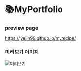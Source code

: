 # :books:MyPortfolio

### preview page
https://jyejin99.github.io/myrecipe/

### 미리보기 이미지
![미리보기](./img/logo.jpg)